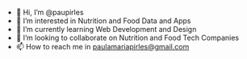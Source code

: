 - 👋 Hi, I’m @paupirles
- 👀 I’m interested in Nutrition and Food Data and Apps
- 🌱 I’m currently learning Web Development and Design
- 💞️ I’m looking to collaborate on Nutrition and Food Tech Companies
- 📫 How to reach me in paulamariapirles@gmail.com

<!---
paupirles/paupirles is a ✨ special ✨ repository because its `README.md` (this file) appears on your GitHub profile.
You can click the Preview link to take a look at your changes.
--->
